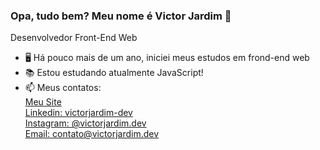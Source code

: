 ### Opa, tudo bem? Meu nome é Victor Jardim 👋
Desenvolvedor Front-End Web

- 🖥️ Há pouco mais de um ano, iniciei meus estudos em frond-end web
- 📚 Estou estudando atualmente JavaScript!
- 📫 Meus contatos:<br>
<a href="https://www.victorjardim.dev/" target="_blank">Meu Site</a><br>
<a href="https://www.linkedin.com/in/victorjardim-dev/" target="_blank">Linkedin: victorjardim-dev</a><br>
<a href="https://www.instagram.com/victorjardim.dev/" target="_blank">Instagram: @victorjardim.dev </a><br>
<a href="mailto:contato@victorjardim.dev" target="_blank">Email: contato@victorjardim.dev </a>

